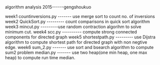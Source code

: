 algorithm analysis 2015------gengshoukuo

week1 countinversions.py ------- use merge sort to count no. of inversions
week2 QuickSort.py --------- count comparisons in quick sort algorithm
week3 mincut.py ---------use random contraction algorihm to solve minimum cut.
week4 scc.py ---------- compute strong connected components for directed graph
week5 shortestpath.py --------- use Dijstra algorithm to compute shortest path for directed graph with non negtive edge.
week6 sum_2.py  ------- use sort and bsearch algorithm to compute sum2 problem
      median.py ------- use two heap(one min heap, one max heap) to compute run                         time median.
